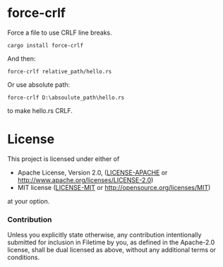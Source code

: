 # force-crlf
Force a file to use CRLF line breaks.

```
cargo install force-crlf
```

And then:
```
force-crlf relative_path/hello.rs
```
Or use absolute path:
```
force-crlf D:\absoulute_path\hello.rs
```
to make hello.rs CRLF. 

# License

This project is licensed under either of

 * Apache License, Version 2.0, ([LICENSE-APACHE](LICENSE-APACHE) or
   http://www.apache.org/licenses/LICENSE-2.0)
 * MIT license ([LICENSE-MIT](LICENSE-MIT) or
   http://opensource.org/licenses/MIT)

at your option.

### Contribution

Unless you explicitly state otherwise, any contribution intentionally submitted
for inclusion in Filetime by you, as defined in the Apache-2.0 license, shall be
dual licensed as above, without any additional terms or conditions.

